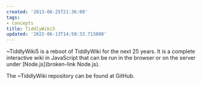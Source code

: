```yaml
---
created: '2013-08-25T21:36:00'
tags:
- concepts
title: TiddlyWiki5
updated: '2022-06-13T14:50:33.713000'
---
```


~TiddlyWiki5 is a reboot of TiddlyWiki for the next 25 years. It is a complete interactive wiki in JavaScript that can be run in the browser or on the server under [Node.js](broken-link Node.js).

The ~TiddlyWiki repository can be found at GitHub.